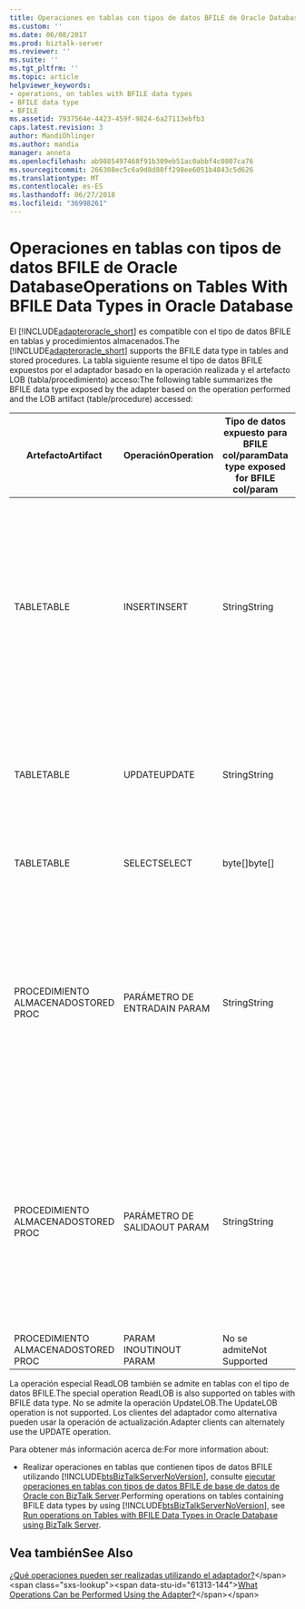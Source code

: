 ```yaml
---
title: Operaciones en tablas con tipos de datos BFILE de Oracle Database | Microsoft Docs
ms.custom: ''
ms.date: 06/08/2017
ms.prod: biztalk-server
ms.reviewer: ''
ms.suite: ''
ms.tgt_pltfrm: ''
ms.topic: article
helpviewer_keywords:
- operations, on tables with BFILE data types
- BFILE data type
- BFILE
ms.assetid: 7937564e-4423-459f-9824-6a27113ebfb3
caps.latest.revision: 3
author: MandiOhlinger
ms.author: mandia
manager: anneta
ms.openlocfilehash: ab9885497468f91b309eb51ac0abbf4c0807ca76
ms.sourcegitcommit: 266308ec5c6a9d8d80ff298ee6051b4843c5d626
ms.translationtype: MT
ms.contentlocale: es-ES
ms.lasthandoff: 06/27/2018
ms.locfileid: "36998261"
---
```

# <a name="operations-on-tables-with-bfile-data-types-in-oracle-database"></a><span data-ttu-id="61313-102">Operaciones en tablas con tipos de datos BFILE de Oracle Database</span><span class="sxs-lookup"><span data-stu-id="61313-102">Operations on Tables With BFILE Data Types in Oracle Database</span></span>
<span data-ttu-id="61313-103">El [!INCLUDE[adapteroracle_short](../../includes/adapteroracle-short-md.md)] es compatible con el tipo de datos BFILE en tablas y procedimientos almacenados.</span><span class="sxs-lookup"><span data-stu-id="61313-103">The [!INCLUDE[adapteroracle_short](../../includes/adapteroracle-short-md.md)] supports the BFILE data type in tables and stored procedures.</span></span> <span data-ttu-id="61313-104">La tabla siguiente resume el tipo de datos BFILE expuestos por el adaptador basado en la operación realizada y el artefacto LOB (tabla/procedimiento) acceso:</span><span class="sxs-lookup"><span data-stu-id="61313-104">The following table summarizes the BFILE data type exposed by the adapter based on the operation performed and the LOB artifact (table/procedure) accessed:</span></span>  
  
|<span data-ttu-id="61313-105">Artefacto</span><span class="sxs-lookup"><span data-stu-id="61313-105">Artifact</span></span>|<span data-ttu-id="61313-106">Operación</span><span class="sxs-lookup"><span data-stu-id="61313-106">Operation</span></span>|<span data-ttu-id="61313-107">Tipo de datos expuesto para BFILE col/param</span><span class="sxs-lookup"><span data-stu-id="61313-107">Data type exposed for BFILE col/param</span></span>|<span data-ttu-id="61313-108">Comentarios</span><span class="sxs-lookup"><span data-stu-id="61313-108">Comments</span></span>|  
|--------------|---------------|--------------------------------------------|--------------|  
|<span data-ttu-id="61313-109">TABLE</span><span class="sxs-lookup"><span data-stu-id="61313-109">TABLE</span></span>|<span data-ttu-id="61313-110">INSERT</span><span class="sxs-lookup"><span data-stu-id="61313-110">INSERT</span></span>|<span data-ttu-id="61313-111">String</span><span class="sxs-lookup"><span data-stu-id="61313-111">String</span></span>|<span data-ttu-id="61313-112">Representa la ruta de acceso de directorio lógica de Oracle en el archivo que se va a insertar en la columna BFILE</span><span class="sxs-lookup"><span data-stu-id="61313-112">Represents the logical Oracle directory path to the file to be inserted into the BFILE column</span></span><br /><br /> <span data-ttu-id="61313-113">Por ejemplo:</span><span class="sxs-lookup"><span data-stu-id="61313-113">E.g.</span></span> <span data-ttu-id="61313-114">MYDIR/screen.jpg donde MYDIR es un directorio lógico de Oracle</span><span class="sxs-lookup"><span data-stu-id="61313-114">MYDIR/screen.jpg where MYDIR is a logical directory in Oracle</span></span>|  
|<span data-ttu-id="61313-115">TABLE</span><span class="sxs-lookup"><span data-stu-id="61313-115">TABLE</span></span>|<span data-ttu-id="61313-116">UPDATE</span><span class="sxs-lookup"><span data-stu-id="61313-116">UPDATE</span></span>|<span data-ttu-id="61313-117">String</span><span class="sxs-lookup"><span data-stu-id="61313-117">String</span></span>|<span data-ttu-id="61313-118">Representa la ruta de acceso de directorio lógica de Oracle para el archivo se actualice en la columna BFILE</span><span class="sxs-lookup"><span data-stu-id="61313-118">Represents the logical Oracle directory path to the file to be updated into the BFILE column</span></span>|  
|<span data-ttu-id="61313-119">TABLE</span><span class="sxs-lookup"><span data-stu-id="61313-119">TABLE</span></span>|<span data-ttu-id="61313-120">SELECT</span><span class="sxs-lookup"><span data-stu-id="61313-120">SELECT</span></span>|<span data-ttu-id="61313-121">byte[]</span><span class="sxs-lookup"><span data-stu-id="61313-121">byte[]</span></span>|<span data-ttu-id="61313-122">Representa los datos binarios que constituyen el BFILE</span><span class="sxs-lookup"><span data-stu-id="61313-122">Represents the binary data constituting the BFILE</span></span>|  
|<span data-ttu-id="61313-123">PROCEDIMIENTO ALMACENADO</span><span class="sxs-lookup"><span data-stu-id="61313-123">STORED PROC</span></span>|<span data-ttu-id="61313-124">PARÁMETRO DE ENTRADA</span><span class="sxs-lookup"><span data-stu-id="61313-124">IN PARAM</span></span>|<span data-ttu-id="61313-125">String</span><span class="sxs-lookup"><span data-stu-id="61313-125">String</span></span>|<span data-ttu-id="61313-126">Representa la ruta de acceso de directorio lógica de Oracle en el archivo que se va a insertar en la columna BFILE</span><span class="sxs-lookup"><span data-stu-id="61313-126">Represents the logical Oracle directory path to the file to be inserted into the BFILE column</span></span><br /><br /> <span data-ttu-id="61313-127">Por ejemplo:</span><span class="sxs-lookup"><span data-stu-id="61313-127">E.g.</span></span> <span data-ttu-id="61313-128">MYDIR/screen.jpg donde MYDIR es un directorio lógico de Oracle</span><span class="sxs-lookup"><span data-stu-id="61313-128">MYDIR/screen.jpg where MYDIR is a logical directory in Oracle</span></span>|  
|<span data-ttu-id="61313-129">PROCEDIMIENTO ALMACENADO</span><span class="sxs-lookup"><span data-stu-id="61313-129">STORED PROC</span></span>|<span data-ttu-id="61313-130">PARÁMETRO DE SALIDA</span><span class="sxs-lookup"><span data-stu-id="61313-130">OUT PARAM</span></span>|<span data-ttu-id="61313-131">String</span><span class="sxs-lookup"><span data-stu-id="61313-131">String</span></span>|<span data-ttu-id="61313-132">Representa la ruta de acceso de directorio lógica de Oracle en el archivo que se va a insertar en la columna BFILE</span><span class="sxs-lookup"><span data-stu-id="61313-132">Represents the logical Oracle directory path to the file to be inserted into the BFILE column</span></span><br /><br /> <span data-ttu-id="61313-133">Por ejemplo:</span><span class="sxs-lookup"><span data-stu-id="61313-133">E.g.</span></span> <span data-ttu-id="61313-134">MYDIR/screen.jpg donde MYDIR es un directorio lógico de Oracle</span><span class="sxs-lookup"><span data-stu-id="61313-134">MYDIR/screen.jpg where MYDIR is a logical directory in Oracle</span></span>|  
|<span data-ttu-id="61313-135">PROCEDIMIENTO ALMACENADO</span><span class="sxs-lookup"><span data-stu-id="61313-135">STORED PROC</span></span>|<span data-ttu-id="61313-136">PARAM INOUT</span><span class="sxs-lookup"><span data-stu-id="61313-136">INOUT PARAM</span></span>|<span data-ttu-id="61313-137">No se admite</span><span class="sxs-lookup"><span data-stu-id="61313-137">Not Supported</span></span>|-|  
  
 <span data-ttu-id="61313-138">La operación especial ReadLOB también se admite en tablas con el tipo de datos BFILE.</span><span class="sxs-lookup"><span data-stu-id="61313-138">The special operation ReadLOB is also supported on tables with BFILE data type.</span></span> <span data-ttu-id="61313-139">No se admite la operación UpdateLOB.</span><span class="sxs-lookup"><span data-stu-id="61313-139">The UpdateLOB operation is not supported.</span></span> <span data-ttu-id="61313-140">Los clientes del adaptador como alternativa pueden usar la operación de actualización.</span><span class="sxs-lookup"><span data-stu-id="61313-140">Adapter clients can alternately use the UPDATE operation.</span></span>  
  
 <span data-ttu-id="61313-141">Para obtener más información acerca de:</span><span class="sxs-lookup"><span data-stu-id="61313-141">For more information about:</span></span>  
  
- <span data-ttu-id="61313-142">Realizar operaciones en tablas que contienen tipos de datos BFILE utilizando [!INCLUDE[btsBizTalkServerNoVersion](../../includes/btsbiztalkservernoversion-md.md)], consulte [ejecutar operaciones en tablas con tipos de datos BFILE de base de datos de Oracle con BizTalk Server](../../adapters-and-accelerators/adapter-oracle-database/run-operations-on-tables-with-bfile-data-types-in-oracle-db-using-biztalk.md).</span><span class="sxs-lookup"><span data-stu-id="61313-142">Performing operations on tables containing BFILE data types by using [!INCLUDE[btsBizTalkServerNoVersion](../../includes/btsbiztalkservernoversion-md.md)], see [Run operations on Tables with BFILE Data Types in Oracle Database using BizTalk Server](../../adapters-and-accelerators/adapter-oracle-database/run-operations-on-tables-with-bfile-data-types-in-oracle-db-using-biztalk.md).</span></span>  
  
## <a name="see-also"></a><span data-ttu-id="61313-143">Vea también</span><span class="sxs-lookup"><span data-stu-id="61313-143">See Also</span></span>  
 <span data-ttu-id="61313-144">[¿Qué operaciones pueden ser realizadas utilizando el adaptador?](https://msdn.microsoft.com/library/cc185219(v=bts.10).aspx)</span><span class="sxs-lookup"><span data-stu-id="61313-144">[What Operations Can be Performed Using the Adapter?](https://msdn.microsoft.com/library/cc185219(v=bts.10).aspx)</span></span>